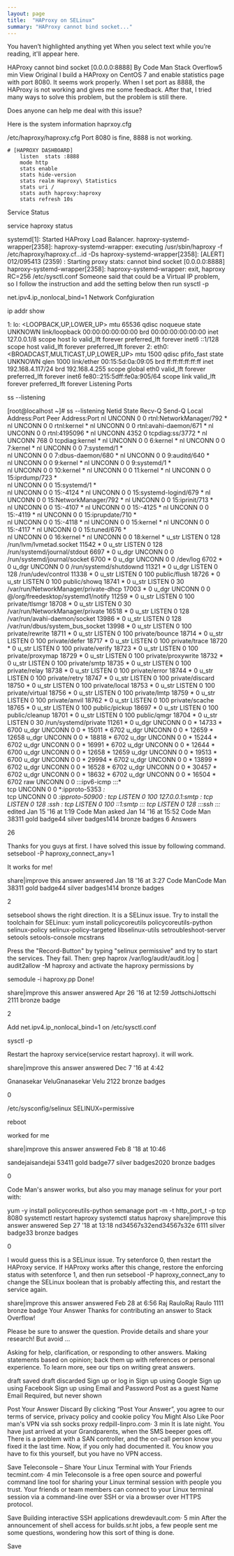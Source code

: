 ```yaml
---
layout: page
title:  "HAProxy on SELinux"
summary: "HAProxy cannot bind socket..."
---
```




You haven’t highlighted anything yet
When you select text while you’re reading, it'll appear here.


HAProxy cannot bind socket [0.0.0.0:8888]
By Code Man Stack Overflow5 min
View Original
I build a HAProxy on CentOS 7 and enable statistics page with port 8080. It seems work properly. When I set port as 8888, the HAProxy is not working and gives me some feedback.
After that, I tried many ways to solve this problem, but the problem is still there.

Does anyone can help me deal with this issue?

Here is the system information
haprxoy.cfg

/etc/haproxy/haproxy.cfg
Port 8080 is fine, 8888 is not working.

    # [HAPROXY DASHBOARD]
        listen  stats :8888
        mode http
        stats enable
        stats hide-version
        stats realm Haproxy\ Statistics
        stats uri /
        stats auth haproxy:haproxy
        stats refresh 10s
Service Status

service haproxy status

systemd[1]: Started HAProxy Load Balancer.
haproxy-systemd-wrapper[2358]: haproxy-systemd-wrapper: executing /usr/sbin/haproxy -f /etc/haproxy/haproxy.cf...id -Ds
haproxy-systemd-wrapper[2358]: [ALERT] 012/095413 (2359) : Starting proxy stats: cannot bind socket [0.0.0.0:8888]
haproxy-systemd-wrapper[2358]: haproxy-systemd-wrapper: exit, haproxy RC=256
/etc/sysctl.conf
Someone said that could be a Virtual IP problem, so I follow the instruction and add the setting below then run sysctl -p

net.ipv4.ip_nonlocal_bind=1
Network Confgiuration

ip addr show

1: lo: <LOOPBACK,UP,LOWER_UP> mtu 65536 qdisc noqueue state UNKNOWN
    link/loopback 00:00:00:00:00:00 brd 00:00:00:00:00:00
    inet 127.0.0.1/8 scope host lo
       valid_lft forever preferred_lft forever
    inet6 ::1/128 scope host
       valid_lft forever preferred_lft forever
2: eth0: <BROADCAST,MULTICAST,UP,LOWER_UP> mtu 1500 qdisc pfifo_fast state UNKNOWN qlen 1000
    link/ether 00:15:5d:0a:09:05 brd ff:ff:ff:ff:ff:ff
    inet 192.168.4.117/24 brd 192.168.4.255 scope global eth0
       valid_lft forever preferred_lft forever
    inet6 fe80::215:5dff:fe0a:905/64 scope link
       valid_lft forever preferred_lft forever
Listening Ports

ss --listening

[root@localhost ~]# ss --listening
Netid State      Recv-Q Send-Q                                                                                  Local Address:Port                                                                                      Peer Address:Port
nl    UNCONN     0      0                                                                                                rtnl:NetworkManager/792                                                                                               *
nl    UNCONN     0      0                                                                                                rtnl:kernel                                                                                                *
nl    UNCONN     0      0                                                                                                rtnl:avahi-daemon/671                                                                                               *
nl    UNCONN     0      0                                                                                                rtnl:4195096                                                                                               *
nl    UNCONN     4352   0                                                                                             tcpdiag:ss/3772                                                                                               *
nl    UNCONN     768    0                                                                                             tcpdiag:kernel                                                                                                *
nl    UNCONN     0      0                                                                                                   6:kernel                                                                                                *
nl    UNCONN     0      0                                                                                                   7:kernel                                                                                                *
nl    UNCONN     0      0                                                                                                   7:systemd/1                                                                                               *      
nl    UNCONN     0      0                                                                                                   7:dbus-daemon/680                                                                                               *
nl    UNCONN     0      0                                                                                                   9:auditd/640                                                                                               *     
nl    UNCONN     0      0                                                                                                   9:kernel                                                                                                *
nl    UNCONN     0      0                                                                                                   9:systemd/1                                                                                               *      
nl    UNCONN     0      0                                                                                                  10:kernel                                                                                                *
nl    UNCONN     0      0                                                                                                  11:kernel                                                                                                *
nl    UNCONN     0      0                                                                                                  15:iprdump/723                                                                                               *    
nl    UNCONN     0      0                                                                                                  15:systemd/1                                                                                               *      
nl    UNCONN     0      0                                                                                                  15:-4124                                                                                                 *
nl    UNCONN     0      0                                                                                                  15:systemd-logind/679                                                                                               *
nl    UNCONN     0      0                                                                                                  15:NetworkManager/792                                                                                               *
nl    UNCONN     0      0                                                                                                  15:iprinit/713                                                                                               *    
nl    UNCONN     0      0                                                                                                  15:-4107                                                                                                 *
nl    UNCONN     0      0                                                                                                  15:-4125                                                                                                 *
nl    UNCONN     0      0                                                                                                  15:-4119                                                                                                 *
nl    UNCONN     0      0                                                                                                  15:iprupdate/710                                                                                               *  
nl    UNCONN     0      0                                                                                                  15:-4118                                                                                                 *
nl    UNCONN     0      0                                                                                                  15:kernel                                                                                                *
nl    UNCONN     0      0                                                                                                  15:-4117                                                                                                 *
nl    UNCONN     0      0                                                                                                  15:tuned/676                                                                                               *      
nl    UNCONN     0      0                                                                                                  16:kernel                                                                                                *
nl    UNCONN     0      0                                                                                                  18:kernel                                                                                                *
u_str LISTEN     0      128                                                                           /run/lvm/lvmetad.socket 11542                                                                                                * 0
u_str LISTEN     0      128                                                                       /run/systemd/journal/stdout 6697                                                                                                 * 0
u_dgr UNCONN     0      0                                                                         /run/systemd/journal/socket 6700                                                                                                 * 0
u_dgr UNCONN     0      0                                                                                            /dev/log 6702                                                                                                 * 0
u_dgr UNCONN     0      0                                                                              /run/systemd/shutdownd 11321                                                                                                * 0
u_dgr LISTEN     0      128                                                                                 /run/udev/control 11338                                                                                                * 0
u_str LISTEN     0      100                                                                                      public/flush 18726                                                                                                * 0
u_str LISTEN     0      100                                                                                      public/showq 18741                                                                                                * 0
u_str LISTEN     0      30                                                               /var/run/NetworkManager/private-dhcp 17003                                                                                                * 0
u_dgr UNCONN     0      0                                                                   @/org/freedesktop/systemd1/notify 11259                                                                                                * 0
u_str LISTEN     0      100                                                                                    private/tlsmgr 18708                                                                                                * 0
u_str LISTEN     0      30                                                                    /var/run/NetworkManager/private 16518                                                                                                * 0
u_str LISTEN     0      128                                                                      /var/run/avahi-daemon/socket 13986                                                                                                * 0
u_str LISTEN     0      128                                                                   /var/run/dbus/system_bus_socket 13998                                                                                                * 0
u_str LISTEN     0      100                                                                                   private/rewrite 18711                                                                                                * 0
u_str LISTEN     0      100                                                                                    private/bounce 18714                                                                                                * 0
u_str LISTEN     0      100                                                                                     private/defer 18717                                                                                                * 0
u_str LISTEN     0      100                                                                                     private/trace 18720                                                                                                * 0
u_str LISTEN     0      100                                                                                    private/verify 18723                                                                                                * 0
u_str LISTEN     0      100                                                                                  private/proxymap 18729                                                                                                * 0
u_str LISTEN     0      100                                                                                private/proxywrite 18732                                                                                                * 0
u_str LISTEN     0      100                                                                                      private/smtp 18735                                                                                                * 0
u_str LISTEN     0      100                                                                                     private/relay 18738                                                                                                * 0
u_str LISTEN     0      100                                                                                     private/error 18744                                                                                                * 0
u_str LISTEN     0      100                                                                                     private/retry 18747                                                                                                * 0
u_str LISTEN     0      100                                                                                   private/discard 18750                                                                                                * 0
u_str LISTEN     0      100                                                                                     private/local 18753                                                                                                * 0
u_str LISTEN     0      100                                                                                   private/virtual 18756                                                                                                * 0
u_str LISTEN     0      100                                                                                      private/lmtp 18759                                                                                                * 0
u_str LISTEN     0      100                                                                                     private/anvil 18762                                                                                                * 0
u_str LISTEN     0      100                                                                                    private/scache 18765                                                                                                * 0
u_str LISTEN     0      100                                                                                     public/pickup 18697                                                                                                * 0
u_str LISTEN     0      100                                                                                    public/cleanup 18701                                                                                                * 0
u_str LISTEN     0      100                                                                                       public/qmgr 18704                                                                                                * 0
u_str LISTEN     0      30                                                                               /run/systemd/private 11261                                                                                                * 0
u_dgr UNCONN     0      0                                                                                                   * 14733                                                                                                * 6700
u_dgr UNCONN     0      0                                                                                                   * 15011                                                                                                * 6702
u_dgr UNCONN     0      0                                                                                                   * 12659                                                                                                * 12658
u_dgr UNCONN     0      0                                                                                                   * 18818                                                                                                * 6702
u_dgr UNCONN     0      0                                                                                                   * 15244                                                                                                * 6702
u_dgr UNCONN     0      0                                                                                                   * 16991                                                                                                * 6702
u_dgr UNCONN     0      0                                                                                                   * 12644                                                                                                * 6700
u_dgr UNCONN     0      0                                                                                                   * 12658                                                                                                * 12659
u_dgr UNCONN     0      0                                                                                                   * 19513                                                                                                * 6700
u_dgr UNCONN     0      0                                                                                                   * 29994                                                                                                * 6702
u_dgr UNCONN     0      0                                                                                                   * 13899                                                                                                * 6702
u_dgr UNCONN     0      0                                                                                                   * 16528                                                                                                * 6702
u_dgr UNCONN     0      0                                                                                                   * 30457                                                                                                * 6702
u_dgr UNCONN     0      0                                                                                                   * 18632                                                                                                * 6702
u_dgr UNCONN     0      0                                                                                                   * 16504                                                                                                * 6702
raw   UNCONN     0      0                                                                                                  :::ipv6-icmp                                                                                             :::*     
tcp   UNCONN     0      0                                                                                                   *:ipproto-5353                                                                                              *:*  
tcp   UNCONN     0      0                                                                                                   *:ipproto-50900                                                                                              *:* 
tcp   LISTEN     0      100                                                                                         127.0.0.1:smtp                                                                                                 *:*
tcp   LISTEN     0      128                                                                                                 *:ssh                                                                                                  *:*
tcp   LISTEN     0      100                                                                                               ::1:smtp                                                                                                :::*
tcp   LISTEN     0      128                                                                                                :::ssh                                                                                                 :::*
edited Jan 15 '16 at 1:19
Code Man
asked Jan 14 '16 at 15:52
Code Man
38311 gold badge44 silver badges1414 bronze badges
6 Answers

26

Thanks for you guys at first.
I have solved this issue by following command.
setsebool -P haproxy_connect_any=1

It works for me!

share|improve this answer
answered Jan 18 '16 at 3:27
Code ManCode Man
38311 gold badge44 silver badges1414 bronze badges

2

setsebool shows the right direction. It is a SELinux issue. Try to install the toolchain for SELinux: yum install policycoreutils policycoreutils-python selinux-policy selinux-policy-targeted libselinux-utils setroubleshoot-server setools setools-console mcstrans

Press the "Record-Button" by typing "selinux permissive" and try to start the services. They fail. Then: grep haprox /var/log/audit/audit.log | audit2allow -M haproxy and activate the haproxy permissions by

semodule -i haproxy.pp
Done!

share|improve this answer
answered Apr 26 '16 at 12:59
JottschiJottschi
2111 bronze badge

2

Add net.ipv4.ip_nonlocal_bind=1 on /etc/sysctl.conf

sysctl -p

Restart the haproxy service(service restart haproxy). it will work.

share|improve this answer
answered Dec 7 '16 at 4:42

Gnanasekar VeluGnanasekar Velu
2122 bronze badges

0

/etc/sysconfig/selinux SELINUX=permissive

reboot

worked for me

share|improve this answer
answered Feb 8 '18 at 10:46

sandejaisandejai
53411 gold badge77 silver badges2020 bronze badges

0

Code Man's answer works, but also you may manage selinux for your port with:

yum -y install policycoreutils-python
semanage port -m -t http_port_t -p tcp 8080
systemctl restart haproxy
systemctl status haproxy
share|improve this answer
answered Sep 27 '18 at 13:18
nd34567s32end34567s32e
6111 silver badge33 bronze badges

0

I would guess this is a SELinux issue. Try setenforce 0, then restart the HAProxy service. If HAProxy works after this change, restore the enforcing status with setenforce 1, and then run setsebool -P haproxy_connect_any to change the SELinux boolean that is probably affecting this, and restart the service again.

share|improve this answer
answered Feb 28 at 6:56
Raj RauloRaj Raulo
1111 bronze badge
Your Answer
Thanks for contributing an answer to Stack Overflow!

Please be sure to answer the question. Provide details and share your research!
But avoid …

Asking for help, clarification, or responding to other answers.
Making statements based on opinion; back them up with references or personal experience.
To learn more, see our tips on writing great answers.


draft saved
draft discarded
Sign up or log in
 Sign up using Google
 Sign up using Facebook
 Sign up using Email and Password
Post as a guest
Name
Email
Required, but never shown

Post Your Answer Discard
By clicking “Post Your Answer”, you agree to our terms of service, privacy policy and cookie policy
You Might Also Like
Poor man's VPN via ssh socks proxy
redpill-linpro.com· 3 min
It is late night. You have just arrived at your Grandparents, when the SMS beeper goes off. There is a problem with a SAN controller, and the on-call person know you fixed it the last time. Now, if you only had documented it. You know you have to fix this yourself, but you have no VPN access.


Save
Teleconsole – Share Your Linux Terminal with Your Friends
tecmint.com· 4 min
Teleconsole is a free open source and powerful command line tool for sharing your Linux terminal session with people you trust. Your friends or team members can connect to your Linux terminal session via a command-line over SSH or via a browser over HTTPS protocol.


Save
Building interactive SSH applications
drewdevault.com· 5 min
After the announcement of shell access for builds.sr.ht jobs, a few people sent me some questions, wondering how this sort of thing is done.


Save